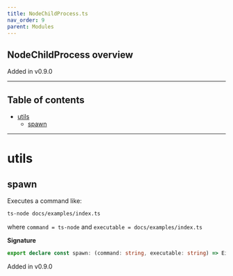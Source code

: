 ```yaml
---
title: NodeChildProcess.ts
nav_order: 9
parent: Modules
---
```


## NodeChildProcess overview

Added in v0.9.0

---

<h2 class="text-delta">Table of contents</h2>

- [utils](#utils)
  - [spawn](#spawn)

---

# utils

## spawn

Executes a command like:

```sh
ts-node docs/examples/index.ts
```

where `command = ts-node` and `executable = docs/examples/index.ts`

**Signature**

```ts
export declare const spawn: (command: string, executable: string) => Either.Either<Error, void>
```

Added in v0.9.0
